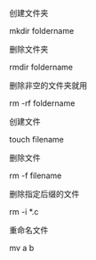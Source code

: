 创建文件夹

mkdir foldername

删除文件夹

rmdir foldername 

删除非空的文件夹就用

rm -rf foldername

创建文件 

touch filename

删除文件

rm -f filename  

删除指定后缀的文件

rm -i \*.c

重命名文件

mv a b

